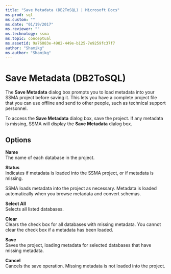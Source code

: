 ```yaml
---
title: "Save Metadata (DB2ToSQL) | Microsoft Docs"
ms.prod: sql
ms.custom: ""
ms.date: "01/19/2017"
ms.reviewer: ""
ms.technology: ssma
ms.topic: conceptual
ms.assetid: 9a76083e-4902-449e-b125-7e9259fc37f7
author: "Shamikg"
ms.author: "Shamikg"
---
```

# Save Metadata (DB2ToSQL)
The **Save Metadata** dialog box prompts you to load metadata into your SSMA project before saving it. This lets you have a complete project file that you can use offline and send to other people, such as technical support personnel.  
  
To access the **Save Metadata** dialog box, save the project. If any metadata is missing, SSMA will display the **Save Metadata** dialog box.  
  
## Options  
**Name**  
The name of each database in the project.  
  
**Status**  
Indicates if metadata is loaded into the SSMA project, or if metadata is missing.  
  
SSMA loads metadata into the project as necessary. Metadata is loaded automatically when you browse metadata and convert schemas.  
  
**Select All**  
Selects all listed databases.  
  
**Clear**  
Clears the check box for all databases with missing metadata. You cannot clear the check box if a metadata has been loaded.  
  
**Save**  
Saves the project, loading metadata for selected databases that have missing metadata.  
  
**Cancel**  
Cancels the save operation. Missing metadata is not loaded into the project.  
  
